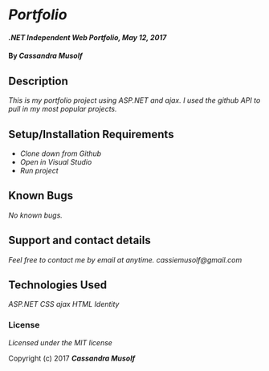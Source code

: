 # _Portfolio_

#### _.NET Independent Web Portfolio, May 12, 2017_

#### By _**Cassandra Musolf**_

## Description

_This is my portfolio project using ASP.NET and ajax. I used the github API to pull in my most popular projects._

## Setup/Installation Requirements

* _Clone down from Github_
* _Open in Visual Studio_
* _Run project_

## Known Bugs

_No known bugs._

## Support and contact details

_Feel free to contact me by email at anytime. cassiemusolf@gmail.com_

## Technologies Used

_ASP.NET_
_CSS_
_ajax_
_HTML_
_Identity_

### License

*Licensed under the MIT license*

Copyright (c) 2017 **_Cassandra Musolf_**
